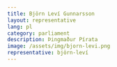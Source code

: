 ```yaml
---
title: Björn Leví Gunnarsson
layout: representative
lang: pl
category: parliament
description: Þingmaður Pírata
image: /assets/img/bjorn-levi.png
representative: björn-leví
---
```

